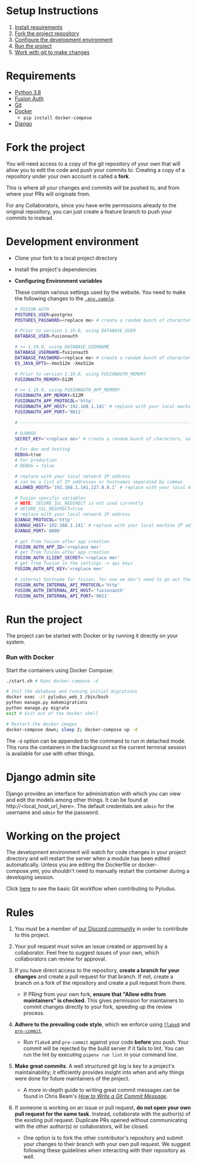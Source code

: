 
# Setup Instructions

1. [Install requirements](#Requirements)
2. [Fork the project repository](#Fork-the-Project)
4. [Configure the development environment](#Development-Environment)
5. [Run the project](#Run-The-Project)
6. [Work with git to make changes](#Working-with-Git)

# Requirements

- [Python 3.8](https://docs.python.org/3.8/)
- [Fusion Auth]()
- [Git](https://git-scm.com/doc)
- [Docker](https://docs.docker.com/compose/install/)
    - `pip install docker-compose`
- [Django]()

# Fork the project
You will need access to a copy of the git repository of your own that will allow you to edit the code and push your commits to. Creating a copy of a repository under your own account is called a **fork**.

This is where all your changes and commits will be pushed to, and from where your PRs will originate from.

For any Collaborators, since you have write permissions already to the original repository, you can just create a feature branch to push your commits to instead.

# Development environment

 - Clone your fork to a local project directory 
 - Install the project's dependencies 
 - **Configuring Environment variables**

	These contain various settings used by the website.
	You need to make the following changes to the [`.env.sample`](https://github.com/AAADevs/PyLudus/blob/main/.env.sample).
	```bash
	# FUSION AUTH
	POSTGRES_USER=postgres
	POSTGRES_PASSWORD=<replace me> # create a random bunch of characters, and do not share this

	# Prior to version 1.19.0, using DATABASE_USER
	DATABASE_USER=fusionauth

	# >= 1.19.0, using DATABASE_USERNAME
	DATABASE_USERNAME=fusionauth
	DATABASE_PASSWORD=<replace me> # create a random bunch of characters, and do not share this
	ES_JAVA_OPTS=-Xms512m -Xmx512m

	# Prior to version 1.19.0, using FUSIONAUTH_MEMORY
	FUSIONAUTH_MEMORY=512M

	# >= 1.19.0, using FUSIONAUTH_APP_MEMORY
	FUSIONAUTH_APP_MEMORY=512M
	FUSIONAUTH_APP_PROTOCOL='http'
	FUSIONAUTH_APP_HOST='192.168.1.141' # replace with your local machine IP address (`hostname -I`)
	FUSIONAUTH_APP_PORT='9011'

	# ----------------------------------------------------------------------------------------------

	# DJANGO
	SECRET_KEY='<replace me>' # create a random bunch of characters, and do not share this

	# For dev and testing
	DEBUG=true
	# For production
	# DEBUG = false

	# replace with your local network IP address
	# can be a list of IP addresses or hostnames seperated by commas
	ALLOWED_HOSTS='192.168.1.141,127.0.0.1' # replace with your local machine IP address, followed with your localhost IP 

	# Fusion specific variables
	# NOTE: SECURE_SSL_REDIRECT is not used currently
	# SECURE_SSL_REDIRECT=true
	# replace with your local network IP address
	DJANGO_PROTOCOL='http'
	DJANGO_HOST='192.168.1.141' # replace with your local machine IP address
	DJANGO_PORT='8000'

	# get from fusion after app creation
	FUSION_AUTH_APP_ID='<replace me>'
	# get from fusion after app creation
	FUSION_AUTH_CLIENT_SECRET='<replace me>'
	# get from fusion in the settings -> api keys
	FUSION_AUTH_API_KEY='<replace me>'

	# internal hostname for fusion, for now we don't need to go out the container network to do API auth
	FUSION_AUTH_INTERNAL_API_PROTOCOL='http'
	FUSION_AUTH_INTERNAL_API_HOST='fusionauth'
	FUSION_AUTH_INTERNAL_API_PORT='9011'
	```
	
# Run the project
The project can be started with Docker or by running it directly on your system.

### Run with Docker
Start the containers using Docker Compose:
```bash
./start.sh # Runs docker-compose -d

# Init the database and running initial migrations
docker exec -it pyludus_web_1 /bin/bash
python manage.py makemigrations
python manage.py migrate
exit # Exit out of the docker shell

# Restart the docker images
docker-compose down; sleep 2; docker-compose up -d
```
The `-d` option can be appended to the command to run in detached mode. This runs the containers in the background so the current terminal session is available for use with other things.

# Django admin site
Django provides an interface for administration with which you can view and edit the models among other things. It can be found at  http://<local_host_url_here>. The default credentials are `admin` for the username and `admin` for the password.


# Working on the project
The development environment will watch for code changes in your project directory and will restart the server when a module has been edited automatically. Unless you are editing the Dockerfile or docker-compose.yml, you shouldn't need to manually restart the container during a developing session.

Click [here](https://rogerdudler.github.io/git-guide/) to see the basic Git workflow when contributing to Pyludus.

# Rules

1. You must be a member of [our Discord community](https://discord.gg/gZzpQkF6rx) in order to contribute to this project.

2. Your pull request must solve an issue created or approved by a collaborator. Feel free to suggest issues of your own, which collaborators can review for approval.

3. If you have direct access to the repository, **create a branch for your changes** and create a pull request for that branch. If not, create a branch on a fork of the repository and create a pull request from there.
    * If PR*ing* from your own fork, **ensure that "Allow edits from maintainers" is checked**. This gives permission for maintainers to commit changes directly to your fork, speeding up the review process.

4. **Adhere to the prevailing code style**, which we enforce using [`flake8`](http://flake8.pycqa.org/en/latest/index.html) and [`pre-commit`](https://pre-commit.com/).
    * Run `flake8` and `pre-commit` against your code **before** you push. Your commit will be rejected by the build server if it fails to lint. You can run the lint by executing `pipenv run lint` in your command line.

5. **Make great commits**. A well structured git log is key to a project's maintainability; it efficiently provides insight into when and *why* things were done for future maintainers of the project.
    * A more in-depth guide to writing great commit messages can be found in Chris Beam's [*How to Write a Git Commit Message*](https://chris.beams.io/posts/git-commit/).

6. If someone is working on an issue or pull request, **do not open your own pull request for the same task**. Instead, collaborate with the author(s) of the existing pull request. Duplicate PRs opened without communicating with the other author(s) or collaborators, will be closed. 
    * One option is to fork the other contributor's repository and submit your changes to their branch with your own pull request. We suggest following these guidelines when interacting with their repository as well.
